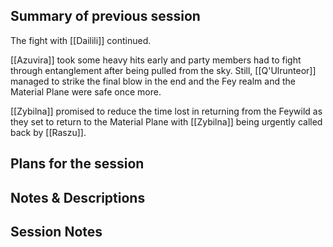 ## Summary of previous session
The fight with [[Dailili]] continued. 

[[Azuvira]] took some heavy hits early and party members had to fight through entanglement after being pulled from the sky. Still, [[Q'Ulrunteor]] managed to strike the final blow in the end and the Fey realm and the Material Plane were safe once more.

[[Zybilna]] promised to reduce the time lost in returning from the Feywild as they set to return to the Material Plane with [[Zybilna]] being urgently called back by [[Raszu]]. 

## Plans for the session


## Notes & Descriptions


## Session Notes
